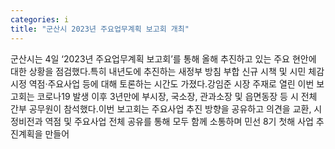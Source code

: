 ```yaml
---
categories: i
title: "군산시 2023년 주요업무계획 보고회 개최"
---
```

군산시는 4일 ‘2023년 주요업무계획 보고회’를 통해 올해 추진하고 있는 주요 현안에 대한 상황을 점검했다.특히 내년도에 추진하는 새정부 방침 부합 신규 시책 및 시민 체감 시정 역점·주요사업 등에 대해 토론하는 시간도 가졌다.강임준 시장 주재로 열린 이번 보고회는 코로나19 발생 이후 3년만에 부시장, 국소장, 관과소장 및 읍면동장 등 시 전체 간부 공무원이 참석했다.이번 보고회는 주요사업 추진 방향을 공유하고 의견을 교환, 시정비전과 역점 및 주요사업 전체 공유를 통해 모두 함께 소통하며 민선 8기 첫해 사업 추진계획을 만들어